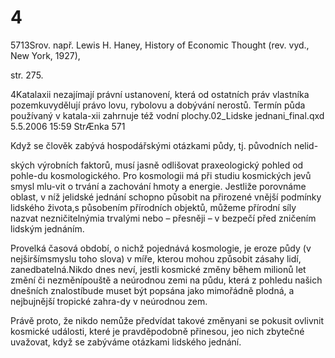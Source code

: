 # 4

5713Srov. např. Lewis H. Haney, History of Economic Thought (rev. vyd., New York, 1927),

str. 275.

4Katalaxii nezajímají právní ustanovení, která od ostatních práv vlastníka pozemkuvydělují právo lovu, rybolovu a dobývání nerostů. Termín půda používaný v katala-xii zahrnuje též vodní plochy.02_Lidske jednani_final.qxd 5.5.2006 15:59 StrÆnka 571

Když se člověk zabývá hospodářskými otázkami půdy, tj. původních nelid-

ských výrobních faktorů, musí jasně odlišovat praxeologický pohled od pohle-du kosmologického. Pro kosmologii má při studiu kosmických jevů smysl mlu-vit o trvání a zachování hmoty a energie. Jestliže porovnáme oblast, v níž jelidské jednání schopno působit na přirozené vnější podmínky lidského života,s působením přírodních objektů, můžeme přírodní síly nazvat nezničitelnýmia trvalými nebo – přesněji – v bezpečí před zničením lidským jednáním.

Provelká časová období, o nichž pojednává kosmologie, je eroze půdy (v nejširšímsmyslu toho slova) v míře, kterou mohou způsobit zásahy lidí, zanedbatelná.Nikdo dnes neví, jestli kosmické změny během milionů let změní či nezměnípouště a neúrodnou zemi na půdu, která z pohledu našich dnešních znalostíbude muset být popsána jako mimořádně plodná, a nejbujnější tropické zahra-dy v neúrodnou zem.

Právě proto, že nikdo nemůže předvídat takové změnyani se pokusit ovlivnit kosmické události, které je pravděpodobně přinesou, jeo nich zbytečné uvažovat, když se zabýváme otázkami lidského jednání.
